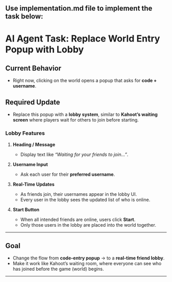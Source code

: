 
Use implementation.md file to implement the task below: 
---

# **AI Agent Task: Replace World Entry Popup with Lobby**

## Current Behavior

* Right now, clicking on the world opens a popup that asks for **code + username**.

## Required Update

* Replace this popup with a **lobby system**, similar to **Kahoot’s waiting screen** where players wait for others to join before starting.

### Lobby Features

1. **Heading / Message**

   * Display text like *“Waiting for your friends to join…”*.

2. **Username Input**

   * Ask each user for their **preferred username**.

3. **Real-Time Updates**

   * As friends join, their usernames appear in the lobby UI.
   * Every user in the lobby sees the updated list of who is online.

4. **Start Button**

   * When all intended friends are online, users click **Start**.
   * Only those users in the lobby are placed into the world together.

---

## Goal

* Change the flow from **code-entry popup** → to a **real-time friend lobby**.
* Make it work like Kahoot’s waiting room, where everyone can see who has joined before the game (world) begins.

---